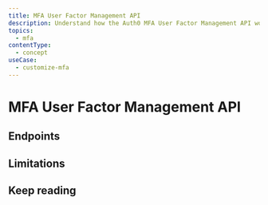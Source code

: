 ```yaml
---
title: MFA User Factor Management API
description: Understand how the Auth0 MFA User Factor Management API works. 
topics:
  - mfa
contentType:
  - concept
useCase:
  - customize-mfa
---
```

# MFA User Factor Management API

## Endpoints

## Limitations

## Keep reading